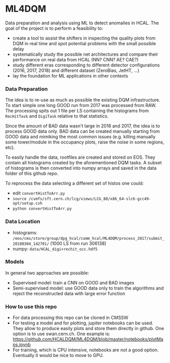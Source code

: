# ML4DQM
Data preparation and analysis using ML to detect anomalies in HCAL.
The goal of the project is to perform a feasibility to:
   * create a tool to assist the shifters in inspecting the quality plots from DQM in real time and spot potential problems with the small possible delay
   * systematically study the possible net architectures and compare their performance on real data from HCAL (NN? CNN? AE? CAE?)
   * study different eras corresponding to different detector configurations (2016, 2017, 2018) and different dataset (ZeroBias, JetHT, ...)
   * lay the foundation for ML applications in other contexts


### Data Preparation
The idea is to re-use as much as possible the existing DQM infrastructure. To start simple one long GOOD run from 2017 was processed from RAW. The processing spits out 1 file per LS containing the histograms from `RecHitTask` and `DigiTask` relative to that statistics.

Since the amount of BAD data wasn't large in 2016 and 2017, the idea is to process GOOD data only. BAD data can be created manually starting from GOOD data and mimiking the most common issues (e.g. killing manually some tower/module in the occupancy plots, raise the noise in some regions, etc).

To easily handle the data, rootfiles are created and stored on EOS. They contain all histograms created by the aforementioned DQM tasks. A subset of histograms is then converted into numpy arrays and saved in the data folder of this github repo.

To reprocess the data selecting a different set of histos one could:
   * edit `convertHistToArr.py`
   * `source /cvmfs/sft.cern.ch/lcg/views/LCG_88/x86_64-slc6-gcc49-opt/setup.csh`
   * `python convertHistToArr.py`


### Data Location
   * histograms: `/eos/cms/store/group/dpg_hcal/comm_hcal/ML4DQM/process_2017/submit_20180304_142701/` (1000 LS from run 306138)
   * numpy: `data/HCAL_digi+rechit_occ.hdf5`


### Models
In general two approaches are possible:
   * Supervised model: train a CNN on GOOD and BAD images
   * Semi-supervised model: use GOOD data only to train the algorithms and reject the reconstructed data with large error function


### How to use this repo
   * For data processing this repo can be cloned in CMSSW
   * For testing a model and for plotting, jupiter notebooks can be used. They allow to produce easily plots and store them directly in github. One option is to use swan.cern.ch. One example is: https://github.com/HCALDQM/ML4DQM/blob/master/notebooks/plotMaps.ipynb
   * For training, which is CPU intensive, notebooks are not a good option. Eventually it would be nice to move to GPU. 
   

